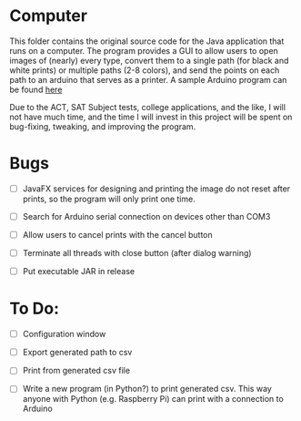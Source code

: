 # Computer

This folder contains the original source code for the Java application that runs on a computer.
The program provides a GUI to allow users to open images of (nearly) every type, convert them to
a single path (for black and white prints) or multiple paths (2-8 colors), and send the points on 
each path to an arduino that serves as a printer.  A sample Arduino program can be found 
[here](https://github.com/ThePowerRule/DrawingMachine/tree/master/Arduino)

Due to the ACT, SAT Subject tests, college applications, and the like, I will not have much time,
and the time I will invest in this project will be spent on bug-fixing, tweaking, and improving the
program.

# Bugs
- [ ] JavaFX services for designing and printing the image do not reset after prints,
so the program will only print one time.

- [ ] Search for Arduino serial connection on devices other than COM3

- [ ] Allow users to cancel prints with the cancel button

- [ ] Terminate all threads with close button (after dialog warning)

- [ ] Put executable JAR in release


# To Do:
- [ ] Configuration window

- [ ] Export generated path to csv

- [ ] Print from generated csv file

- [ ] Write a new program (in Python?) to print generated csv.  This way anyone with Python (e.g. 
Raspberry Pi) can print with a connection to Arduino
